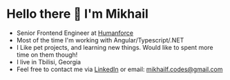 # Hello there 👋 I'm Mikhail

- Senior Frontend Engineer at [Humanforce](https://humanforce.com)
- Most of the time I'm working with Angular/Typescript/.NET
- I Like pet projects, and learning new things. Would like to spent more time on them though!
- I live in Tbilisi, Georgia
- Feel free to contact me via [LinkedIn](https://www.linkedin.com/in/mikhail-filin/)
or email: [mikhailf.codes@gmail.com](mailto:mikhailf.codes@gmail.com)
